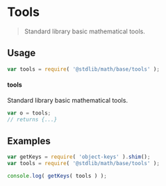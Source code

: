 # Tools

> Standard library basic mathematical tools.


<section class="usage">

## Usage

``` javascript
var tools = require( '@stdlib/math/base/tools' );
```

#### tools

Standard library basic mathematical tools.

``` javascript
var o = tools;
// returns {...}
```

</section>

<!-- /.usage -->


<section class="examples">

## Examples

<!-- TODO: better examples -->

``` javascript
var getKeys = require( 'object-keys' ).shim();
var tools = require( '@stdlib/math/base/tools' );

console.log( getKeys( tools ) );
```

</section>

<!-- /.examples -->


<section class="links">

</section>

<!-- /.links -->

